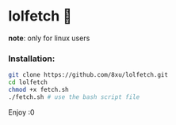 # lolfetch :hibiscus:

**note**: only for linux users

### Installation:
```sh
git clone https://github.com/8xu/lolfetch.git
cd lolfetch
chmod +x fetch.sh
./fetch.sh # use the bash script file
```

Enjoy :0

